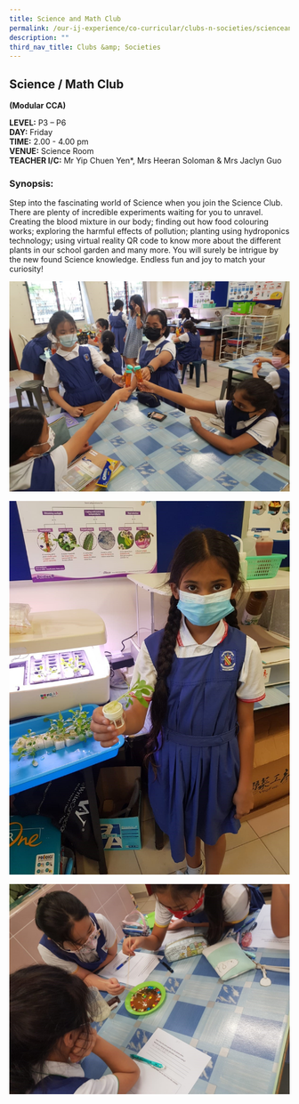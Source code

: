 ```yaml
---
title: Science and Math Club
permalink: /our-ij-experience/co-curricular/clubs-n-societies/scienceandmathclub/
description: ""
third_nav_title: Clubs &amp; Societies
---
```

## Science / Math Club

**(Modular CCA)**

  

**LEVEL:**&nbsp;P3 – P6<br>
**DAY:**&nbsp;Friday<br>
**TIME:**&nbsp;2.00 - 4.00 pm<br>
**VENUE:**&nbsp;Science Room<br>
**TEACHER I/C:**&nbsp;Mr Yip Chuen Yen\*, Mrs Heeran Soloman &amp; Mrs Jaclyn Guo

### Synopsis:


Step into the fascinating world of Science when you join the Science Club. There are plenty of incredible experiments waiting for you to unravel. Creating the blood mixture in our body; finding out how food colouring works; exploring the harmful effects of pollution; planting using hydroponics technology; using virtual reality QR code to know more about the different plants in our school garden and many more. You will surely be intrigue by the new found Science knowledge. Endless fun and joy to match your curiosity!


![](/images/Co%20Curricular/Science_1.jpg)

![](/images/Co%20Curricular/Science_2.jpg)

![](/images/Co%20Curricular/Science_3.jpg)